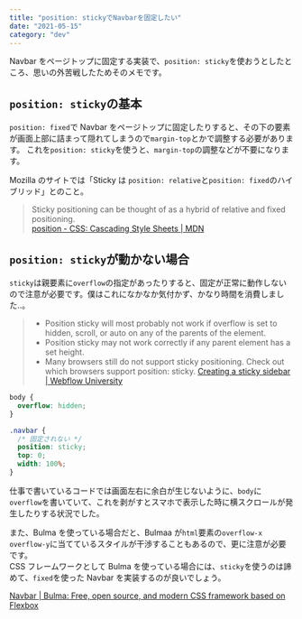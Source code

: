 ```yaml
---
title: "position: stickyでNavbarを固定したい"
date: "2021-05-15"
category: "dev"
---
```


Navbar をページトップに固定する実装で、`position: sticky`を使おうとしたところ、思いの外苦戦したためそのメモです。

## `position: sticky`の基本

`position: fixed`で Navbar をページトップに固定したりすると、その下の要素が画面上部に詰まって隠れてしまうので`margin-top`とかで調整する必要があります。
これを`position: sticky`を使うと、`margin-top`の調整などが不要になります。

Mozilla のサイトでは「Sticky は `position: relative`と`position: fixed`のハイブリッド」とのこと。

> Sticky positioning can be thought of as a hybrid of relative and fixed positioning.  
> [position - CSS: Cascading Style Sheets | MDN](https://developer.mozilla.org/en-US/docs/Web/CSS/position)

## `position: sticky`が動かない場合

`sticky`は親要素に`overflow`の指定があったりすると、固定が正常に動作しないので注意が必要です。僕はこれになかなか気付かず、かなり時間を消費しました..。

> - Position sticky will most probably not work if overflow is set to hidden, scroll, or auto on any of the parents of the element.
> - Position sticky may not work correctly if any parent element has a set height.
> - Many browsers still do not support sticky positioning. Check out which browsers support position: sticky.
>   [Creating a sticky sidebar | Webflow University](https://university.webflow.com/lesson/create-a-sticky-sidebar#:~:text=Troubleshooting%20position%20sticky,-Sometimes%2C%20position%20sticky&text=That%20can%20happen%20for%20many,element%20has%20a%20set%20height.)

```css
body {
  overflow: hidden;
}

.navbar {
  /* 固定されない */
  position: sticky;
  top: 0;
  width: 100%;
}
```

仕事で書いているコードでは画面左右に余白が生じないように、`body`に`overflow`を書いていて、これを剥がすとスマホで表示した時に横スクロールが発生したりする状況でした。

また、Bulma を使っている場合だと、Bulmaa が`html`要素の`overflow-x` `overflow-y`に当てているスタイルが干渉することもあるので、更に注意が必要です。  
CSS フレームワークとして Bulma を使っている場合には、`sticky`を使うのは諦めて、`fixed`を使った Navbar を実装するのが良いでしょう。

[Navbar | Bulma: Free, open source, and modern CSS framework based on Flexbox](https://bulma.io/documentation/components/navbar/#fixed-navbar)
